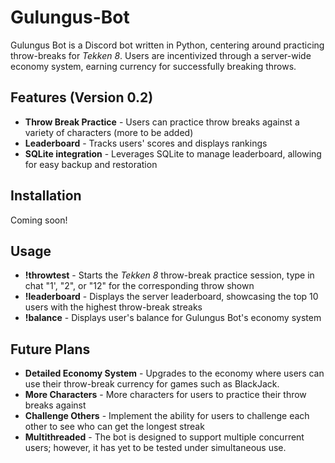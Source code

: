 # Gulungus-Bot
Gulungus Bot is a Discord bot written in Python, centering around practicing throw-breaks for _Tekken 8_. Users are incentivized through a server-wide economy system, earning currency for successfully breaking throws.

## Features (Version 0.2)
- **Throw Break Practice** - Users can practice throw breaks against a variety of characters (more to be added)
- **Leaderboard** - Tracks users' scores and displays rankings
- **SQLite integration** - Leverages SQLite to manage leaderboard, allowing for easy backup and restoration

## Installation
Coming soon!

## Usage
- **!throwtest** - Starts the _Tekken 8_ throw-break practice session, type in chat "1', "2", or "12" for the corresponding throw shown
- **!leaderboard** - Displays the server leaderboard, showcasing the top 10 users with the highest throw-break streaks
- **!balance** - Displays user's balance for Gulungus Bot's economy system

## Future Plans
- **Detailed Economy System** - Upgrades to the economy where users can use their throw-break currency for games such as BlackJack.
- **More Characters** - More characters for users to practice their throw breaks against
- **Challenge Others** - Implement the ability for users to challenge each other to see who can get the longest streak
- **Multithreaded** -  The bot is designed to support multiple concurrent users; however, it has yet to be tested under simultaneous use.


